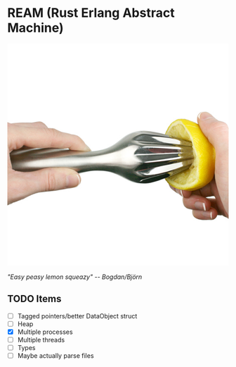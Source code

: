 # REAM (Rust Erlang Abstract Machine)

![lemon reamer](./reamer.jpg)

_"Easy peasy lemon squeazy" -- Bogdan/Björn_

## TODO Items

- [ ] Tagged pointers/better DataObject struct
- [ ] Heap
- [x] Multiple processes
- [ ] Multiple threads
- [ ] Types
- [ ] Maybe actually parse files
